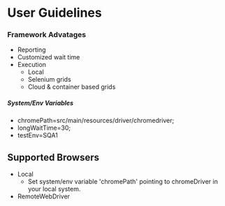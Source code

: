 # User Guidelines

### Framework Advatages
- Reporting
- Customized wait time
- Execution
    - Local
    - Selenium grids
    - Cloud & container based grids


##### System/Env Variables
- chromePath=src/main/resources/driver/chromedriver;
- longWaitTime=30;
- testEnv=SQA1

## Supported Browsers
- Local
    - Set system/env variable 'chromePath' pointing to chromeDriver in your local system.
- RemoteWebDriver

